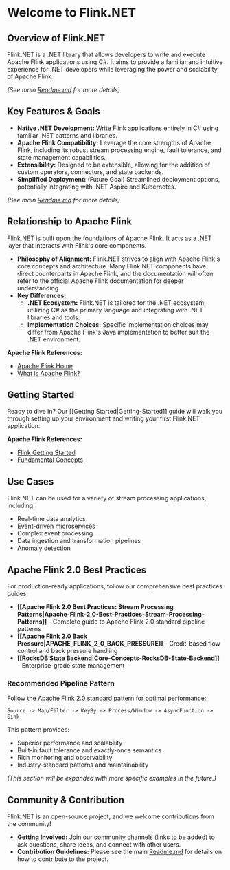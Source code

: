 # Welcome to Flink.NET

## Overview of Flink.NET

Flink.NET is a .NET library that allows developers to write and execute Apache Flink applications using C#. It aims to provide a familiar and intuitive experience for .NET developers while leveraging the power and scalability of Apache Flink.

*(See main [Readme.md](../../Readme.md) for more details)*

## Key Features & Goals

*   **Native .NET Development:** Write Flink applications entirely in C# using familiar .NET patterns and libraries.
*   **Apache Flink Compatibility:** Leverage the core strengths of Apache Flink, including its robust stream processing engine, fault tolerance, and state management capabilities.
*   **Extensibility:** Designed to be extensible, allowing for the addition of custom operators, connectors, and state backends.
*   **Simplified Deployment:** (Future Goal) Streamlined deployment options, potentially integrating with .NET Aspire and Kubernetes.

*(See main [Readme.md](../../Readme.md) for more details)*

## Relationship to Apache Flink

Flink.NET is built upon the foundations of Apache Flink. It acts as a .NET layer that interacts with Flink's core components.

*   **Philosophy of Alignment:** Flink.NET strives to align with Apache Flink's core concepts and architecture. Many Flink.NET components have direct counterparts in Apache Flink, and the documentation will often refer to the official Apache Flink documentation for deeper understanding.
*   **Key Differences:**
    *   **.NET Ecosystem:** Flink.NET is tailored for the .NET ecosystem, utilizing C# as the primary language and integrating with .NET libraries and tools.
    *   **Implementation Choices:** Specific implementation choices may differ from Apache Flink's Java implementation to better suit the .NET environment.

**Apache Flink References:**

*   [Apache Flink Home](https://flink.apache.org/)
*   [What is Apache Flink?](https://nightlies.apache.org/flink/flink-docs-stable/docs/concepts/overview/)

## Getting Started

Ready to dive in? Our [[Getting Started|Getting-Started]] guide will walk you through setting up your environment and writing your first Flink.NET application.

**Apache Flink References:**

*   [Flink Getting Started](https://nightlies.apache.org/flink/flink-docs-stable/docs/try-flink/local_installation/)
*   [Fundamental Concepts](https://nightlies.apache.org/flink/flink-docs-stable/docs/concepts/flink_architecture/)

## Use Cases

Flink.NET can be used for a variety of stream processing applications, including:

*   Real-time data analytics
*   Event-driven microservices
*   Complex event processing
*   Data ingestion and transformation pipelines
*   Anomaly detection

## Apache Flink 2.0 Best Practices

For production-ready applications, follow our comprehensive best practices guides:

* **[[Apache Flink 2.0 Best Practices: Stream Processing Patterns|Apache-Flink-2.0-Best-Practices-Stream-Processing-Patterns]]** - Complete guide to Apache Flink 2.0 standard pipeline patterns
* **[[Apache Flink 2.0 Back Pressure|APACHE_FLINK_2_0_BACK_PRESSURE]]** - Credit-based flow control and back pressure handling
* **[[RocksDB State Backend|Core-Concepts-RocksDB-State-Backend]]** - Enterprise-grade state management

### Recommended Pipeline Pattern

Follow the Apache Flink 2.0 standard pattern for optimal performance:

```
Source -> Map/Filter -> KeyBy -> Process/Window -> AsyncFunction -> Sink
```

This pattern provides:
- Superior performance and scalability
- Built-in fault tolerance and exactly-once semantics  
- Rich monitoring and observability
- Industry-standard patterns and maintainability

*(This section will be expanded with more specific examples in the future.)*

## Community & Contribution

Flink.NET is an open-source project, and we welcome contributions from the community!

*   **Getting Involved:** Join our community channels (links to be added) to ask questions, share ideas, and connect with other users.
*   **Contribution Guidelines:** Please see the main [Readme.md](../../Readme.md#getting-involved--contribution) for details on how to contribute to the project.

